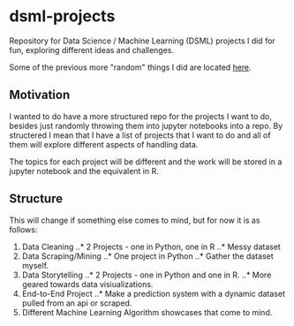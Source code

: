 # dsml-projects
Repository for Data Science / Machine Learning (DSML) projects I did for fun, exploring different ideas and challenges.

Some of the previous more "random" things I did are located [here](https://github.com/gsam1/my-ipython-notebooks).

## Motivation 
I wanted to do have a more structured repo for the projects I want to do, besides just randomly throwing them into jupyter notebooks into a repo.
By structered I mean that I have a list of projects that I want to do and all of them will explore different aspects of handling data.

The topics for each project will be different and the work will be stored in a jupyter notebook and the equivalent in R.

## Structure
This will change if something else comes to mind, but for now it is as follows:
1. Data Cleaning
..* 2 Projects - one in Python, one in R
..* Messy dataset
2. Data Scraping/Mining
..* One project in Python
..* Gather the dataset myself.
3. Data Storytelling
..* 2 Projects - one in Python and one in R.
..* More geared towards data visiualizations.
4. End-to-End Project
..* Make a prediction system with a dynamic dataset pulled from an api or scraped.
5. Different Machine Learning Algorithm showcases that come to mind.
